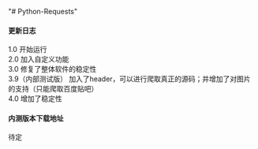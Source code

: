 "# Python-Requests" 
#### 更新日志
1.0 开始运行  
2.0 加入自定义功能  
3.0 修复了整体软件的稳定性  
3.9（内部测试版） 加入了header，可以进行爬取真正的源码；并增加了对图片的支持（只能爬取百度贴吧）  
4.0 增加了稳定性  

#### 内测版本下载地址
待定

